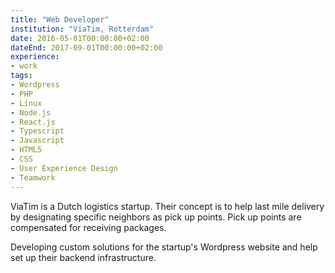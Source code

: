 ```yaml
---
title: "Web Developer"
institution: "ViaTim, Rotterdam"
date: 2016-05-01T00:00:00+02:00
dateEnd: 2017-09-01T00:00:00+02:00
experience:
- work
tags:
- Wordpress
- PHP
- Linux
- Node.js
- React.js
- Typescript
- Javascript
- HTML5
- CSS
- User Experience Design
- Teamwork
---
```


ViaTim is a Dutch logistics startup. Their concept is to help last mile delivery by designating specific neighbors as pick up points. Pick up points are compensated for receiving packages.

Developing custom solutions for the startup's Wordpress website and help set up their backend infrastructure.
